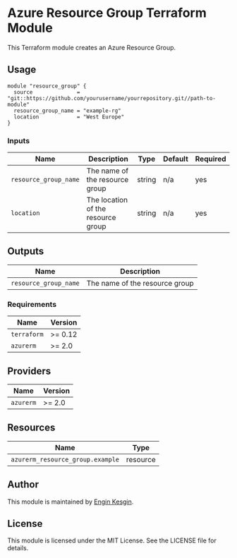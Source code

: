 # Azure Resource Group Terraform Module

This Terraform module creates an Azure Resource Group.

## Usage

```hcl
module "resource_group" {
  source              = "git::https://github.com/yourusername/yourrepository.git//path-to-module"
  resource_group_name = "example-rg"
  location            = "West Europe"
}
```

### Inputs

| Name                  | Description                             | Type   | Default | Required |
|-----------------------|-----------------------------------------|--------|---------|----------|
| `resource_group_name` | The name of the resource group          | string | n/a     | yes      |
| `location`            | The location of the resource group      | string | n/a     | yes      |

## Outputs

| Name                  | Description                             |
|-----------------------|-----------------------------------------|
| `resource_group_name` | The name of the resource group          |


### Requirements

| Name       | Version |
|------------|---------|
| `terraform` | >= 0.12 |
| `azurerm`   | >= 2.0  |

## Providers

| Name      | Version |
|-----------|---------|
| `azurerm` | >= 2.0  |

## Resources

| Name                             | Type     |
|----------------------------------|----------|
| `azurerm_resource_group.example` | resource |

## Author

This module is maintained by [Engin Kesgin](https://github.com/EngKe).

## License

This module is licensed under the MIT License. See the LICENSE file for details.